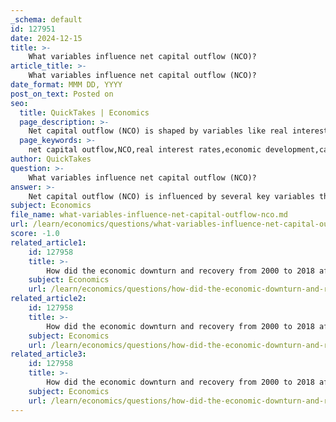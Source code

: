 ```yaml
---
_schema: default
id: 127951
date: 2024-12-15
title: >-
    What variables influence net capital outflow (NCO)?
article_title: >-
    What variables influence net capital outflow (NCO)?
date_format: MMM DD, YYYY
post_on_text: Posted on
seo:
  title: QuickTakes | Economics
  page_description: >-
    Net capital outflow (NCO) is shaped by variables like real interest rates, level of economic development, capital account openness, global economic conditions, exchange rates, investor confidence, and balance of payments.
  page_keywords: >-
    net capital outflow,NCO,real interest rates,economic development,capital account openness,global economic conditions,exchange rates,investor confidence,balance of payments
author: QuickTakes
question: >-
    What variables influence net capital outflow (NCO)?
answer: >-
    Net capital outflow (NCO) is influenced by several key variables that reflect both domestic and international economic conditions. Here are the primary factors that affect NCO:\n\n1. **Real Interest Rates**: The real interest rates being paid on foreign assets significantly influence NCO. Higher real interest rates in a country can attract foreign investment, leading to lower net capital outflow, while lower rates may encourage domestic investors to seek higher returns abroad, increasing NCO.\n\n2. **Economic Development Level**: The level of economic development plays a crucial role in determining capital flows. Generally, less developed countries tend to experience net capital inflows, while more developed countries often see net capital outflows. This trend is influenced by the relative attractiveness of investment opportunities in different economies.\n\n3. **Capital Account Openness**: The degree of financial openness and the presence of capital account restrictions can also impact NCO. Countries that liberalize their capital accounts typically experience increased net capital outflows as investors seek opportunities abroad.\n\n4. **Global Economic Conditions**: Global factors, such as economic policy uncertainty and international market conditions, can drive changes in NCO. For instance, during periods of global economic instability, investors may withdraw capital from certain markets, leading to increased net capital outflows.\n\n5. **Exchange Rates**: The nominal and real exchange rates can influence NCO as well. A depreciation of the local currency may prompt domestic investors to invest abroad to hedge against currency risk, thereby increasing NCO.\n\n6. **Investor Confidence**: The overall confidence of investors in a country's economic prospects can affect NCO. If investors perceive a country as economically stable and promising, they may be less likely to invest abroad, resulting in lower NCO.\n\n7. **Balance of Payments**: NCO is closely linked to the balance of payments, particularly net exports (NX). The relationship is defined by the equation NCO = NX, meaning that changes in net exports will directly affect net capital outflow.\n\nUnderstanding these variables is essential for analyzing a country's economic health and its interactions with the global economy.
subject: Economics
file_name: what-variables-influence-net-capital-outflow-nco.md
url: /learn/economics/questions/what-variables-influence-net-capital-outflow-nco
score: -1.0
related_article1:
    id: 127958
    title: >-
        How did the economic downturn and recovery from 2000 to 2018 affect the U.S. trade deficit?
    subject: Economics
    url: /learn/economics/questions/how-did-the-economic-downturn-and-recovery-from-2000-to-2018-affect-the-us-trade-deficit
related_article2:
    id: 127958
    title: >-
        How did the economic downturn and recovery from 2000 to 2018 affect the U.S. trade deficit?
    subject: Economics
    url: /learn/economics/questions/how-did-the-economic-downturn-and-recovery-from-2000-to-2018-affect-the-us-trade-deficit
related_article3:
    id: 127958
    title: >-
        How did the economic downturn and recovery from 2000 to 2018 affect the U.S. trade deficit?
    subject: Economics
    url: /learn/economics/questions/how-did-the-economic-downturn-and-recovery-from-2000-to-2018-affect-the-us-trade-deficit
---
```


&nbsp;